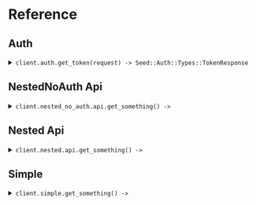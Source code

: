 # Reference
## Auth
<details><summary><code>client.auth.get_token(request) -> Seed::Auth::Types::TokenResponse</code></summary>
<dl>
<dd>

#### 🔌 Usage

<dl>
<dd>

<dl>
<dd>

```ruby
client.auth.get_token(
  clientId: 'client_id',
  clientSecret: 'client_secret',
  audience: 'https://api.example.com',
  grantType: 'client_credentials',
  scope: 'scope'
);
```
</dd>
</dl>
</dd>
</dl>

#### ⚙️ Parameters

<dl>
<dd>

<dl>
<dd>

**clientId:** `String` 
    
</dd>
</dl>

<dl>
<dd>

**clientSecret:** `String` 
    
</dd>
</dl>

<dl>
<dd>

**audience:** `String` 
    
</dd>
</dl>

<dl>
<dd>

**grantType:** `String` 
    
</dd>
</dl>

<dl>
<dd>

**scope:** `String` 
    
</dd>
</dl>
</dd>
</dl>


</dd>
</dl>
</details>

## NestedNoAuth Api
<details><summary><code>client.nested_no_auth.api.get_something() -> </code></summary>
<dl>
<dd>

#### 🔌 Usage

<dl>
<dd>

<dl>
<dd>

```ruby
client.nested_no_auth.api.get_something();
```
</dd>
</dl>
</dd>
</dl>


</dd>
</dl>
</details>

## Nested Api
<details><summary><code>client.nested.api.get_something() -> </code></summary>
<dl>
<dd>

#### 🔌 Usage

<dl>
<dd>

<dl>
<dd>

```ruby
client.nested.api.get_something();
```
</dd>
</dl>
</dd>
</dl>


</dd>
</dl>
</details>

## Simple
<details><summary><code>client.simple.get_something() -> </code></summary>
<dl>
<dd>

#### 🔌 Usage

<dl>
<dd>

<dl>
<dd>

```ruby
client.simple.get_something();
```
</dd>
</dl>
</dd>
</dl>


</dd>
</dl>
</details>
